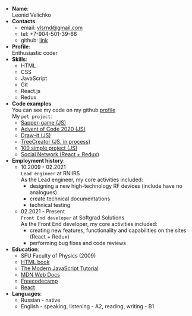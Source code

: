 - **Name**:  
Leonid Velichko
- **Contacts**:  
   - email: vlsrnd@gmail.com
   - tel: +7-904-501-39-66
   - github: [link](https://github.com/Vlsrnd)
- **Profile**:  
  Enthusiastic coder
- **Skills**:
   - HTML
   - CSS
   - JavaScript
   - Git
   - React.js
   - Redux
- **Code examples**  
  You can see my code on my github [profile](https://github.com/Vlsrnd)  
  My `pet project`:
  - [Sapper-game (JS)](https://github.com/Vlsrnd/sapper-game)
  - [Advent of Code 2020 (JS)](https://github.com/Vlsrnd/AdventOfCode2020)
  - [Draw-it (JS)](https://github.com/Vlsrnd/draw-it)
  - [TreeCreator (JS, in process)](https://github.com/Vlsrnd/DragAndDrop)
  - [100 simple project (JS)](https://github.com/Vlsrnd/100-simple-projects)
  - [Social Network (React + Redux)](https://github.com/Vlsrnd/Social-Network-React)
- **Employment history**:  
  -  10.2009 - 02.2021  
    `Lead engineer` at RNIIRS  
    As the Lead engineer, my core activities included:  
     - designing a new high-technology RF devices (include have no analogues)
     - create technical documentations
     - technical testing  
  -  02.2021 - Present  
    `Front End developer` at Softgrad Solutions  
    As the Front End developer, my core activities included:  
     - creating new features, functionality and capabilities on the sites (React + Redux)
     - performing bug fixes and code reviews
- **Education**:  
   - SFU Faculty of Physics (2009)
   - [HTML book](http://htmlbook.ru/)
   - [The Modern JavaScript Tutorial](https://learn.javascript.ru/)
   - [MDN Web Docs](https://developer.mozilla.org/ru/)
   - [Freecodecamp](https://www.freecodecamp.org/)
   - [React](https://reactjs.org/)
- **Languages**:  
   - Russian - native
   - English - speaking, listening - A2, reading, writing - B1